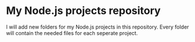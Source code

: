 # My Node.js projects repository

I will add new folders for my Node.js projects in this repository. Every folder will contain the needed files for each seperate project.